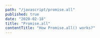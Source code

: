 ```yaml
---
path: "/javascript/promise.all"
published: true
date: "2020-02-18"
title: "Promise.all"
contentTitle: "How Promise.all() works?"
---
```

